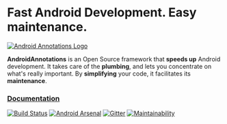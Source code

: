 # Fast Android Development. Easy maintenance.

[![Android Annotations Logo](https://github.com/androidannotations/androidannotations/wiki/img/aa-logo.png)](https://github.com/androidannotations/androidannotations/wiki/Home) 

**AndroidAnnotations** is an Open Source framework that **speeds up** Android development.
It takes care of the **plumbing**, and lets you concentrate on what's really important. By **simplifying** your code, it facilitates its **maintenance**.

### [**Documentation**](https://github.com/androidannotations/androidannotations/wiki/Home)

[![Build Status](https://travis-ci.org/androidannotations/androidannotations.svg?branch=develop)](https://travis-ci.org/androidannotations/androidannotations/builds) [![Android Arsenal](https://img.shields.io/badge/Android%20Arsenal-AndroidAnnotations-brightgreen.svg?style=flat)](http://android-arsenal.com/details/1/128)
[![Gitter](https://badges.gitter.im/Join%20Chat.svg)](https://gitter.im/androidannotations/androidannotations?utm_source=badge&utm_medium=badge&utm_campaign=pr-badge)
[![Maintainability](https://cloud.quality-gate.com/dashboard/api/badge?projectName=androidannotations_androidannotations&branchName=develop)](https://cloud.quality-gate.com/dashboard/branches/137076#overview)
